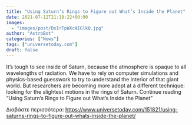 ```yaml
---
title: "Using Saturn’s Rings to Figure out What’s Inside the Planet"
date: 2021-07-12T21:19:22+00:00
images:
  - "images/post/DxIrTpWXcAIGlkQ.jpg"
author: "AstroBot"
categories: ["News"]
tags: ["universetoday.com"]
draft: false
---
```


It’s tough to see inside of Saturn, because the atmosphere is opaque to all wavelengths of radiation. We have to rely on computer simulations and physics-based guesswork to try to understand the interior of that giant world. But researchers are becoming more adept at a different technique: looking for the slightest motions in the rings of Saturn. Continue reading “Using Saturn’s Rings to Figure out What’s Inside the Planet” 

Διαβάστε περισσότερα: https://www.universetoday.com/151821/using-saturns-rings-to-figure-out-whats-inside-the-planet/
